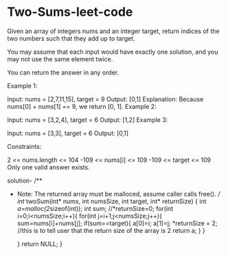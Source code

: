 # Two-Sums-leet-code
Given an array of integers nums and an integer target, return indices of the two numbers such that they add up to target.

You may assume that each input would have exactly one solution, and you may not use the same element twice.

You can return the answer in any order.

 

Example 1:

Input: nums = [2,7,11,15], target = 9
Output: [0,1]
Explanation: Because nums[0] + nums[1] == 9, we return [0, 1].
Example 2:

Input: nums = [3,2,4], target = 6
Output: [1,2]
Example 3:

Input: nums = [3,3], target = 6
Output: [0,1]
 

Constraints:

2 <= nums.length <= 104
-109 <= nums[i] <= 109
-109 <= target <= 109
Only one valid answer exists.

solution-
/**
 * Note: The returned array must be malloced, assume caller calls free().
 */
int* twoSum(int* nums, int numsSize, int target, int* returnSize) {
    int *a=malloc(2*sizeof(int));
    int sum;
    //*returnSize=0;
    for(int i=0;i<numsSize;i++){
        for(int j=i+1;j<numsSize;j++){
            sum=nums[i]+nums[j];
            if(sum==target){
              a[0]=i;
              a[1]=j;
              *returnSize = 2;  //this is to tell user that the return size of the array is 2 
              return a;
            }
        }

    }
return NULL;
}
